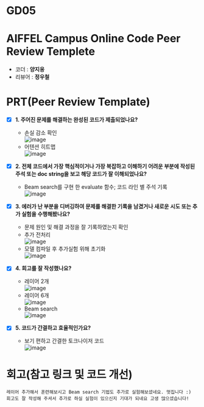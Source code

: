 # GD05

# AIFFEL Campus Online Code Peer Review Templete
- 코더 : __양지웅__
- 리뷰어 : __정우철__


# PRT(Peer Review Template)
- [X]  **1. 주어진 문제를 해결하는 완성된 코드가 제출되었나요?**
    - 손실 감소 확인  
    ![image](https://github.com/user-attachments/assets/4bd48a72-7bc5-436d-8839-6168cf163f50)  
    - 어텐션 히트맵  
    ![image](https://github.com/user-attachments/assets/86cf2d3f-9298-440d-b9bf-6f96f85046b6)  

    
- [X]  **2. 전체 코드에서 가장 핵심적이거나 가장 복잡하고 이해하기 어려운 부분에 작성된 
주석 또는 doc string을 보고 해당 코드가 잘 이해되었나요?**
    - Beam search를 구현 한 evaluate 함수; 코드 라인 별 주석 기록  
    ![image](https://github.com/user-attachments/assets/f8c5f66e-b630-42e8-8f74-61e7a6924f06)  

        
- [X]  **3. 에러가 난 부분을 디버깅하여 문제를 해결한 기록을 남겼거나
새로운 시도 또는 추가 실험을 수행해봤나요?**
    - 문제 원인 및 해결 과정을 잘 기록하였는지 확인  
    - 추가 전처리  
    ![image](https://github.com/user-attachments/assets/ceb857d2-c6c7-4d03-91fb-421f9e7f4fa7)
    - 모델 컴파일 후 추가실험 위해 초기화  
    ![image](https://github.com/user-attachments/assets/1a6bbcc2-2ad0-4743-9d31-65cd562301b2)  


        
- [X]  **4. 회고를 잘 작성했나요?**
    - 레이어 2개  
    ![image](https://github.com/user-attachments/assets/a2252a35-bc68-4975-bd36-dc1e333559b5)
    - 레이어 6개  
    ![image](https://github.com/user-attachments/assets/76784dd8-bfc4-4239-88a7-2a7265b4af5b)
    - Beam search  
    ![image](https://github.com/user-attachments/assets/ec9cac02-2796-48cd-88f5-2b2a273e9a69)



- [X]  **5. 코드가 간결하고 효율적인가요?**
    - 보기 편하고 간결한 토크나이저 코드  
    ![image](https://github.com/user-attachments/assets/b7a8db8f-d7af-4394-aa33-ebf8800ab9f7)



# 회고(참고 링크 및 코드 개선)
```
레이어 추가해서 훈련해보시고 Beam search 기법도 추가로 실험해보셨네요. 멋집니다 :)
회고도 잘 작성해 주셔서 추가로 하실 실험이 있으신지 기대가 되네요 고생 많으셨습니다!
```


